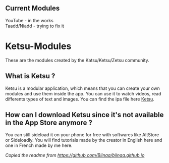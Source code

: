 ## Current Modules
YouTube - in the works <br />
Taadd/Niadd - trying to fix it


# Ketsu-Modules
These are the modules created by the Katsu/Ketsu/Zetsu community.

## What is Ketsu ?
Ketsu is a modular application, which means that you can create your own modules and use them inside the app. You can use it to watch videos, read differents types of text and images. You can find the ipa file here [Ketsu](https://ketsu.app/).

## How can I download Ketsu since it's not available in the App Store anymore ?
You can still sideload it on your phone for free with softwares like AltStore or Sideloadly. You will find tutorials made by the creator in English here and one in French made by me here.


_Copied the readme from https://github.com/Bilnaa/bilnaa.github.io_
